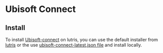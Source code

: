# Ubisoft Connect

## Install

To install [Ubisoft-connect](https://ubisoftconnect.com/pt-BR/) on lutris, you can use the default installer from [lutris](https://lutris.net/games/ubisoft-connect/) or the use [ubisoft-connect-latest.json file](./ubisoft-connect-latest.json) and install locally.
